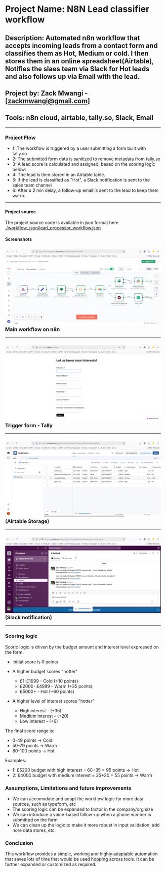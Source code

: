 # Project Name: N8N Lead classifier workflow
## Description: Automated n8n workflow that accepts incoming leads from a contact form and classifies them as Hot, Medium or cold. I then stores them in an online spreadsheet(Airtable), Notifies the slaes team via Slack for Hot leads and also follows up via Email with the lead.

## Project by: Zack Mwangi - [zackmwangi@gmail.com]
## Tools: n8n cloud, airtable, tally.so, Slack, Email

---
### Project Flow
- 1: The workflow is triggered by a user submitting a form built with tally.so
- 2: The submitted form data is sanitized to remove metadata from tally.so
- 3: A lead score is calculated and assigned, based on the scoring logic below:
- 4: The lead is then stored in an Airtable table.
- 5: If the lead is classified as "Hot", a Slack notification is sent to the sales team channel
- 6: After a 2 min delay, a follow-up email is sent to the lead to keep them warm.
---
#### Project source
The project source code is available in json format here [./workflow_json/lead_processor_workflow.json](./workflow_json/lead_processor_workflow.json)

#### Screenshots
### ![Main workflow on n8n](./screenshots/lead_processor_workflow.png) Main workflow on n8n
---
### ![Trigger form - Tally](./screenshots/lead_processor_form_tally.png) Trigger form - Tally
---
### ![Airtable Storage](./screenshots/lead_processor_airtable.png) (Airtable Storage)
---
### ![Slack notification](./screenshots/lead_processor_slack.png) (Slack notification)


---
### Scoring logic
Scoric logic is driven by the budget amount and interest level expressed on the form.

 - Initial score is 0 points

 - A higher budget scores "hotter"
    - £1-£1999 - Cold (+10 points)
    - £2000- £4999 - Warm (+35 points)
    - £5000+ - Hot (+60 points)

 - A higher level of interest scores "hotter"
    - High interest - (+35)
    - Medium interest - (+20)
    - Low interest - (+6)

 The final score range is:
 - 0-49 points -> Cold
 - 50-79 points -> Warm
 - 80-100 points -> Hot

  Examples:

  - 1: £5200 budget with high interest = 60+35 = 95 points -> Hot
  - 2: £4000 budget with medium interest = 35+20 = 55 points -> Warm

### Assumptions, Limitations and future improvements
- We can accomodate and adapt the workflow logic for more data sources, such as typeform, etc
- The scoring logic can be expanded to factor in the company/org size
- We can introduce a voice-based follow-up when a phone number is submitted on the form
- We can clean up the logic to make it more robust in input validation, add nore data stores, etc.

### Conclusion
This workflow provides a simple, working and highly adaptable automation that saves lots of time that would be used hopping across tools. It can be further expanded or customized as required.